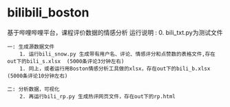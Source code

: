 # bilibili_boston
基于哔哩哔哩平台，课程评价数据的情感分析
运行说明 :
    0. bili_txt.py为测试文件
    
    一: 生成源数据文件
        1. 运行bili_snow.py 生成带有用户名、评论、情感评分和点赞数的表格文件,存在out下的bili_s.xlsx  (5000条评论3分钟左右)
        1. 同上，或者运行用Boston情感分析工具做的xlsx，存在out下的bili_b.xlsx (5000条评论10分钟左右)
    
    二: 分析数据，可视化
        2. 再运行bili_rp.py 生成热评网页文件，存在out下的rp.html
